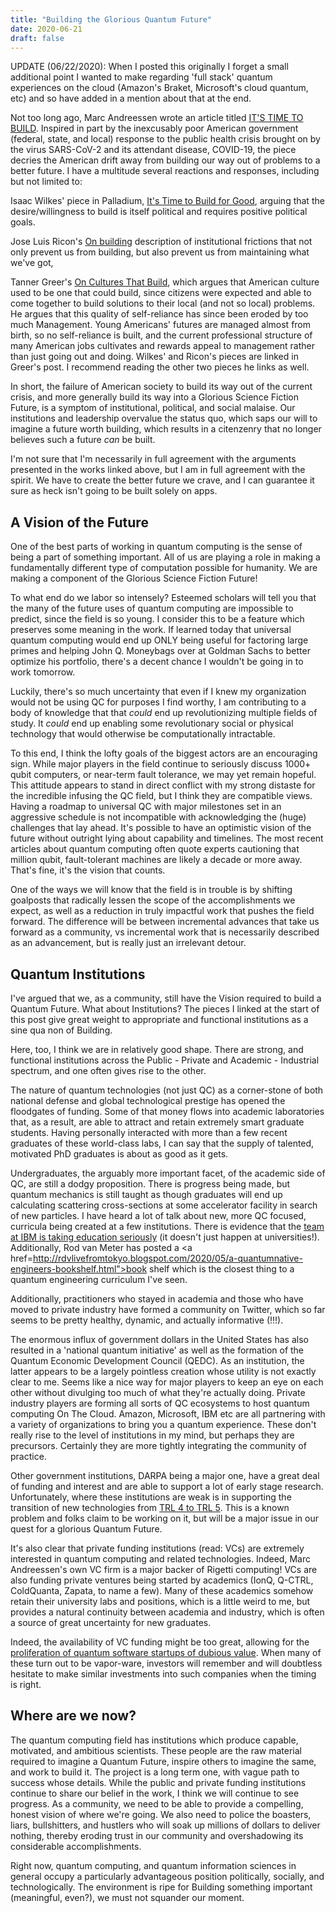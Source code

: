 ```yaml
---
title: "Building the Glorious Quantum Future"
date: 2020-06-21
draft: false
---
```


UPDATE (06/22/2020): When I posted this originally I forget a small additional point I wanted to make regarding 'full stack' quantum experiences on the cloud (Amazon's Braket, Microsoft's cloud quantum, etc) and so have added in a mention about that at the end.

Not too long ago, Marc Andreessen wrote an article titled <a href="https://a16z.com/2020/04/18/its-time-to-build/">IT'S TIME TO BUILD</a>. Inspired in part by the inexcusably poor American government (federal, state, and local) response to the public health crisis brought on by the virus SARS-CoV-2 and its attendant disease, COVID-19, the piece decries the American drift away from building our way out of problems to a better future. I have a multitude several reactions and responses, including but not limited to:

 Isaac Wilkes' piece in Palladium, <a href="https://palladiummag.com/2020/04/30/its-time-to-build-for-good/">It's Time to Build for Good</a>, arguing that the desire/willingness to build is itself political and requires positive political goals.

 Jose Luis Ricon's <a href="https://nintil.com/on-building">On building</a> description of institutional frictions that not only prevent us from building, but also prevent us from maintaining what we've got,

Tanner Greer's <a href="https://scholars-stage.blogspot.com/2020/06/on-cultures-that-build.html">On Cultures That Build</a>, which argues that American culture used to be one that could build, since citizens were expected and able to come together to build solutions to their local (and not so local) problems. He argues that this quality of self-reliance has since been eroded by too much Management. Young Americans' futures are managed almost from birth, so no self-reliance is built, and the current professional structure of many American jobs cultivates and rewards appeal to management rather than just going out and doing. Wilkes' and Ricon's pieces are linked in Greer's post. I recommend reading the other two pieces he links as well.

In short, the failure of American society to build its way out of the current crisis, and more generally build its way into a Glorious Science Fiction Future, is a symptom of institutional, political, and social malaise. Our institutions and leadership overvalue the status quo, which saps our will to imagine a future worth building, which results in a citenzenry that no longer believes such a future _can_ be built.

I'm not sure that I'm necessarily in full agreement with the arguments presented in the works linked above, but I am in full agreement with the spirit. We have to create the better future we crave, and I can guarantee it sure as heck isn't going to be built solely on apps.

<h2>A Vision of the Future</h2>

One of the best parts of working in quantum computing is the sense of being a part of something important. All of us are playing a role in making a fundamentally different type of computation possible for humanity. We are making a component of the Glorious Science Fiction Future!

To what end do we labor so intensely? Esteemed scholars will tell you that the many of the future uses of quantum computing are impossible to predict, since the field is so young. I consider this to be a feature which preserves some meaning in the work. If learned today that universal quantum computing would end up ONLY being useful for factoring large primes and helping John Q. Moneybags over at Goldman Sachs to better optimize his portfolio, there's a decent chance I wouldn't be going in to work tomorrow.

Luckily, there's so much uncertainty that even if I knew my organization would not be using QC for purposes I find worthy, I am contributing to a body of knowledge that that _could_ end up revolutionizing multiple fields of study. It _could_ end up enabling some revolutionary social or physical technology that would otherwise be computationally intractable.

To this end, I think the lofty goals of the biggest actors are an encouraging sign. While major players in the field continue to seriously discuss 1000+ qubit computers, or near-term fault tolerance, we may yet remain hopeful. This attitude appears to stand in direct conflict with my strong distaste for the incredible infusing the QC field, but I think they are compatible views. Having a roadmap to universal QC with major milestones set in an aggressive schedule is not incompatible with acknowledging the (huge) challenges that lay ahead. It's possible to have an optimistic vision of the future without outright lying about capability and timelines. The most recent articles about quantum computing often quote experts cautioning that million qubit, fault-tolerant machines are likely a decade or more away. That's fine, it's the vision that counts.

One of the ways we will know that the field is in trouble is by shifting goalposts that radically lessen the scope of the accomplishments we expect, as well as a reduction in truly impactful work that pushes the field forward. The difference will be between incremental advances that take us forward as a community, vs incremental work that is necessarily described as an advancement, but is really just an irrelevant detour.

<h2>Quantum Institutions</h2>

I've argued that we, as a community, still have the Vision required to build a Quantum Future. What about Institutions? The pieces I linked at the start of this post give great weight to appropriate and functional institutions as a sine qua non of Building.

Here, too, I think we are in relatively good shape. There are strong, and functional institutions across the Public - Private and Academic - Industrial spectrum, and one often gives rise to the other.

The nature of quantum technologies (not just QC) as a corner-stone of both national defense and global technological prestige has opened the floodgates of funding. Some of that money flows into academic laboratories that, as a result, are able to attract and retain extremely smart graduate students. Having personally interacted with more than a few recent graduates of these world-class labs, I can say that the supply of talented, motivated PhD graduates is about as good as it gets.

Undergraduates, the arguably more important facet, of the academic side of QC, are still a dodgy proposition. There is progress being made, but quantum mechanics is still taught as though graduates will end up calculating scattering cross-sections at some accelerator facility in search of new particles. I have heard a lot of talk about new, more QC focused, curricula being created at a few institutions. There is evidence that the <a href="https://twitter.com/Liv_Lanes/status/1272920397944705029?s=20">team at IBM is taking education seriously</a> (it doesn't just happen at universities!). Additionally, Rod van Meter has posted a <a href=http://rdvlivefromtokyo.blogspot.com/2020/05/a-quantumnative-engineers-bookshelf.html">book shelf</a> which is the closest thing to a quantum engineering curriculum I've seen.

Additionally, practitioners who stayed in academia and those who have moved to private industry have formed a community on Twitter, which so far seems to be pretty healthy, dynamic, and actually informative (!!!).

The enormous influx of government dollars in the United States has also resulted in a 'national quantum initiative' as well as the formation of the Quantum Economic Development Council (QEDC). As an institution, the latter appears to be a largely pointless creation whose utility is not exactly clear to me. Seems like a nice way for major players to keep an eye on each other without divulging too much of what they're actually doing. Private industry players are forming all sorts of QC ecosystems to host quantum computing On The Cloud. Amazon, Microsoft, IBM etc are all partnering with a variety of organizations to bring you a quantum experience. These don't really rise to the level of institutions in my mind, but perhaps they are precursors. Certainly they are more tightly integrating the community of practice.

Other government institutions, DARPA being a major one, have a great deal of funding and interest and are able to support a lot of early stage research. Unfortunately, where these institutions are weak is in supporting the transition of new technologies from <a href="https://www.nasa.gov/sites/default/files/trl.png">TRL 4 to TRL 5</a>. This is a known problem and folks claim to be working on it, but will be a major issue in our quest for a glorious Quantum Future.

It's also clear that private funding institutions (read: VCs) are extremely interested in quantum computing and related technologies. Indeed, Marc Andreessen's own VC firm is a major backer of Rigetti computing! VCs are also funding private ventures being started by academics (IonQ, Q-CTRL, ColdQuanta, Zapata, to name a few). Many of these academics somehow retain their university labs and positions, which is a little weird to me, but provides a natural continuity between academia and industry, which is often a source of great uncertainty for new graduates.

Indeed, the availability of VC funding might be too great, allowing for the <a href="https://whirlwind.netlify.app/post/quantum-gold-rush/">proliferation of quantum software startups of dubious value</a>. When many of these turn out to be vapor-ware, investors will remember and will doubtless hesitate to make similar investments into such companies when the timing is right.

<h2>Where are we now?</h2>

The quantum computing field has institutions which produce capable, motivated, and ambitious scientists. These people are the raw material required to imagine a Quantum Future, inspire others to imagine the same, and work to build it. The project is a long term one, with vague path to success whose details. While the public and private funding institutions continue to share our belief in the work, I think we will continue to see progress. As a community, we need to be able to provide a compelling, honest vision of where we're going. We also need to police the boasters, liars, bullshitters, and hustlers who will soak up millions of dollars to deliver nothing, thereby eroding trust in our community and overshadowing its considerable accomplishments.

Right now, quantum computing, and quantum information sciences in general occupy a particularly advantageous position politically, socially, and technologically. The environment is ripe for Building something important (meaningful, even?), we must not squander our moment.    
